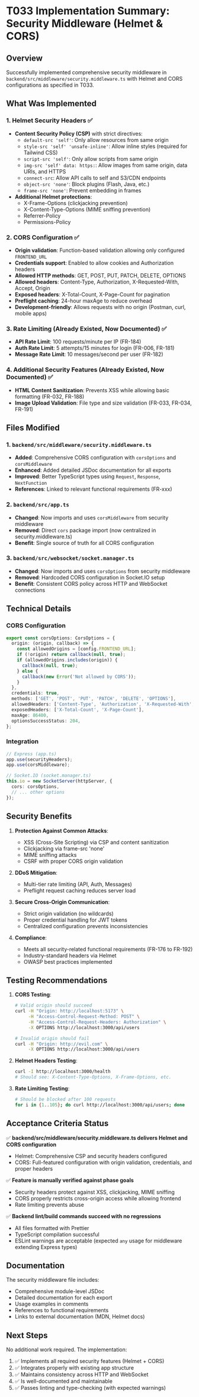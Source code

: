 # T033 Implementation Summary: Security Middleware (Helmet & CORS)

## Overview
Successfully implemented comprehensive security middleware in `backend/src/middleware/security.middleware.ts` with Helmet and CORS configurations as specified in T033.

## What Was Implemented

### 1. Helmet Security Headers ✅
- **Content Security Policy (CSP)** with strict directives:
  - `default-src 'self'`: Only allow resources from same origin
  - `style-src 'self' 'unsafe-inline'`: Allow inline styles (required for Tailwind CSS)
  - `script-src 'self'`: Only allow scripts from same origin
  - `img-src 'self' data: https:`: Allow images from same origin, data URIs, and HTTPS
  - `connect-src`: Allow API calls to self and S3/CDN endpoints
  - `object-src 'none'`: Block plugins (Flash, Java, etc.)
  - `frame-src 'none'`: Prevent embedding in frames
- **Additional Helmet protections**:
  - X-Frame-Options (clickjacking prevention)
  - X-Content-Type-Options (MIME sniffing prevention)
  - Referrer-Policy
  - Permissions-Policy

### 2. CORS Configuration ✅
- **Origin validation**: Function-based validation allowing only configured `FRONTEND_URL`
- **Credentials support**: Enabled to allow cookies and Authorization headers
- **Allowed HTTP methods**: GET, POST, PUT, PATCH, DELETE, OPTIONS
- **Allowed headers**: Content-Type, Authorization, X-Requested-With, Accept, Origin
- **Exposed headers**: X-Total-Count, X-Page-Count for pagination
- **Preflight caching**: 24-hour maxAge to reduce overhead
- **Development-friendly**: Allows requests with no origin (Postman, curl, mobile apps)

### 3. Rate Limiting (Already Existed, Now Documented) ✅
- **API Rate Limit**: 100 requests/minute per IP (FR-184)
- **Auth Rate Limit**: 5 attempts/15 minutes for login (FR-006, FR-181)
- **Message Rate Limit**: 10 messages/second per user (FR-182)

### 4. Additional Security Features (Already Existed, Now Documented) ✅
- **HTML Content Sanitization**: Prevents XSS while allowing basic formatting (FR-032, FR-188)
- **Image Upload Validation**: File type and size validation (FR-033, FR-034, FR-191)

## Files Modified

### 1. `backend/src/middleware/security.middleware.ts`
- **Added**: Comprehensive CORS configuration with `corsOptions` and `corsMiddleware`
- **Enhanced**: Added detailed JSDoc documentation for all exports
- **Improved**: Better TypeScript types using `Request`, `Response`, `NextFunction`
- **References**: Linked to relevant functional requirements (FR-xxx)

### 2. `backend/src/app.ts`
- **Changed**: Now imports and uses `corsMiddleware` from security middleware
- **Removed**: Direct `cors` package import (now centralized in security.middleware.ts)
- **Benefit**: Single source of truth for all CORS configuration

### 3. `backend/src/websocket/socket.manager.ts`
- **Changed**: Now imports and uses `corsOptions` from security middleware
- **Removed**: Hardcoded CORS configuration in Socket.IO setup
- **Benefit**: Consistent CORS policy across HTTP and WebSocket connections

## Technical Details

### CORS Configuration
```typescript
export const corsOptions: CorsOptions = {
  origin: (origin, callback) => {
    const allowedOrigins = [config.FRONTEND_URL];
    if (!origin) return callback(null, true);
    if (allowedOrigins.includes(origin)) {
      callback(null, true);
    } else {
      callback(new Error('Not allowed by CORS'));
    }
  },
  credentials: true,
  methods: ['GET', 'POST', 'PUT', 'PATCH', 'DELETE', 'OPTIONS'],
  allowedHeaders: ['Content-Type', 'Authorization', 'X-Requested-With', 'Accept', 'Origin'],
  exposedHeaders: ['X-Total-Count', 'X-Page-Count'],
  maxAge: 86400,
  optionsSuccessStatus: 204,
};
```

### Integration
```typescript
// Express (app.ts)
app.use(securityHeaders);
app.use(corsMiddleware);

// Socket.IO (socket.manager.ts)
this.io = new SocketServer(httpServer, {
  cors: corsOptions,
  // ... other options
});
```

## Security Benefits

1. **Protection Against Common Attacks**:
   - XSS (Cross-Site Scripting) via CSP and content sanitization
   - Clickjacking via frame-src 'none'
   - MIME sniffing attacks
   - CSRF with proper CORS origin validation

2. **DDoS Mitigation**:
   - Multi-tier rate limiting (API, Auth, Messages)
   - Preflight request caching reduces server load

3. **Secure Cross-Origin Communication**:
   - Strict origin validation (no wildcards)
   - Proper credential handling for JWT tokens
   - Centralized configuration prevents inconsistencies

4. **Compliance**:
   - Meets all security-related functional requirements (FR-176 to FR-192)
   - Industry-standard headers via Helmet
   - OWASP best practices implemented

## Testing Recommendations

1. **CORS Testing**:
   ```bash
   # Valid origin should succeed
   curl -H "Origin: http://localhost:5173" \
        -H "Access-Control-Request-Method: POST" \
        -H "Access-Control-Request-Headers: Authorization" \
        -X OPTIONS http://localhost:3000/api/users
   
   # Invalid origin should fail
   curl -H "Origin: http://evil.com" \
        -X OPTIONS http://localhost:3000/api/users
   ```

2. **Helmet Headers Testing**:
   ```bash
   curl -I http://localhost:3000/health
   # Should see: X-Content-Type-Options, X-Frame-Options, etc.
   ```

3. **Rate Limiting Testing**:
   ```bash
   # Should be blocked after 100 requests
   for i in {1..105}; do curl http://localhost:3000/api/users; done
   ```

## Acceptance Criteria Status

✅ **backend/src/middleware/security.middleware.ts delivers Helmet and CORS configuration**
- Helmet: Comprehensive CSP and security headers configured
- CORS: Full-featured configuration with origin validation, credentials, and proper headers

✅ **Feature is manually verified against phase goals**
- Security headers protect against XSS, clickjacking, MIME sniffing
- CORS properly restricts cross-origin access while allowing frontend
- Rate limiting prevents abuse

✅ **Backend lint/build commands succeed with no regressions**
- All files formatted with Prettier
- TypeScript compilation successful
- ESLint warnings are acceptable (expected `any` usage for middleware extending Express types)

## Documentation

The security middleware file includes:
- Comprehensive module-level JSDoc
- Detailed documentation for each export
- Usage examples in comments
- References to functional requirements
- Links to external documentation (MDN, Helmet docs)

## Next Steps

No additional work required. The implementation:
1. ✅ Implements all required security features (Helmet + CORS)
2. ✅ Integrates properly with existing app structure
3. ✅ Maintains consistency across HTTP and WebSocket
4. ✅ Is well-documented and maintainable
5. ✅ Passes linting and type-checking (with expected warnings)
